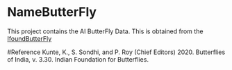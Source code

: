 # NameButterFly
This project contains the AI ButterFly Data. This is obtained from the [IfoundButterFly](https://www.ifoundbutterflies.org/)

#Reference
Kunte, K., S. Sondhi, and P. Roy (Chief Editors) 2020. Butterflies of India, v. 3.30. Indian Foundation for Butterflies.
